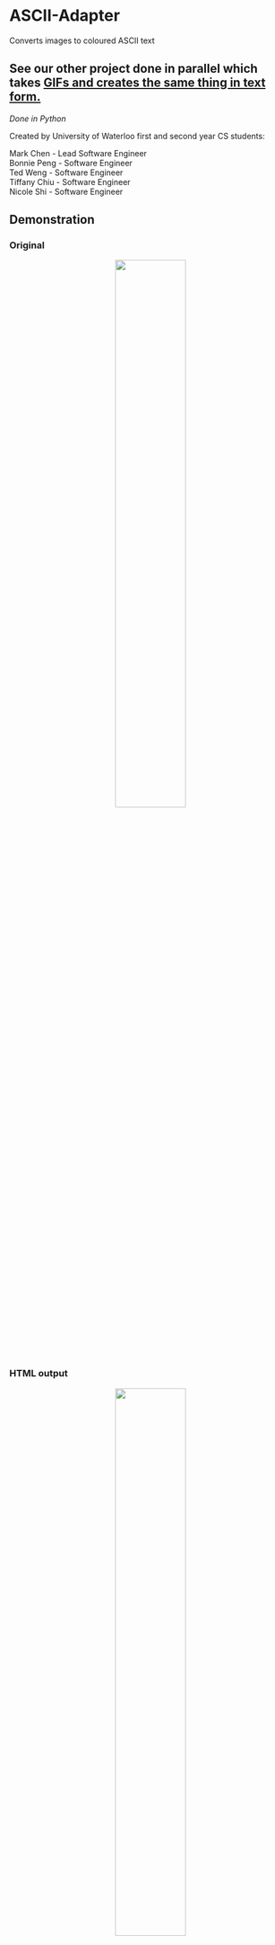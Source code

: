# ASCII-Adapter
Converts images to coloured ASCII text  
## See our other project done in parallel which takes [GIFs and creates the same thing in text form.](https://github.com/tiffxnychiu/GIF-to-ASCII)

*Done in Python*

Created by University of Waterloo first and second year CS students:  

Mark Chen - Lead Software Engineer  
Bonnie Peng - Software Engineer  
Ted Weng - Software Engineer  
Tiffany Chiu - Software Engineer  
Nicole Shi - Software Engineer


## Demonstration
### Original
<p align="center"><img width=50% src="https://github.com/marko-polo-cheno/Abstract-ASCII-Adapter/blob/main/calcifer.jpg"></p>

### HTML output
<p align="center"><img width=50% src="https://github.com/marko-polo-cheno/Abstract-ASCII-Adapter/blob/main/calcified.png"></p>

https://htmlpreview.github.io/?https://github.com/marko-polo-cheno/Abstract-ASCII-Adapter/blob/main/outputcalcifer.html

## Usage:

```
python imgToText.py calcifer.jpg --maxHeight=60 -c -a --char=@ --heightRatio=0.6
```

## Dependencies:

```
pip install Pillow>=8.0.1
pip install docopt>=0.6.2
```
